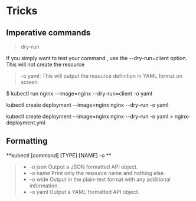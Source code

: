 # Tricks

## Imperative commands

> dry-run 

If you simply want to test your command , use the --dry-run=client option. This will not create the resource

> -o yaml: This will output the resource definition in YAML format on screen.

$ kubectl run nginx --image=nginx --dry-run=client -o yaml

kubectl create deployment --image=nginx nginx --dry-run -o yaml

kubectl create deployment --image=nginx nginx --dry-run -o yaml > nginx-deployment.yml

## Formatting
**kubectl [command] [TYPE] [NAME] -o **

> - -o json Output a JSON formatted API object.
> - -o name Print only the resource name and nothing else.
> - -o wide Output in the plain-text format with any additional information.
> - -o yaml Output a YAML formatted API object.

